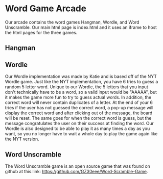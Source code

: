# Word Game Arcade

Our arcade contains the word games Hangman, Wordle, and Word Unscramble. Our main html page is index.html and it uses an iframe to host the html pages for the three games. 

## Hangman

## Wordle

Our Wordle implementation was made by Katie and is based off of the NYT Wordle game. Just like the NYT implementation, you have 6 tries to guess a random 5 letter word. Unique to our Wordle, the 5 letters that you input don't technically have to be a word, so a valid input would be "AAAAA", but it makes the game more fun to try to guess actual words. In addition, the correct word will never contain duplicates of a letter. At the end of your 6 tries if the user has not guessed the correct word, a pop-up message will display the correct word and after clicking out of the message, the board will be reset. The same goes for when the correct word is guess, but the message congratulates the user on their success at finding the word. Our Wordle is also designed to be able to play it as many times a day as you want, so you no longer have to wait a whole day to play the game again like the NYT version. 

## Word Unscramble

The Word Unscramble game is an open source game that was found on github at this link: https://github.com/GZ30eee/Word-Scramble-Game.
